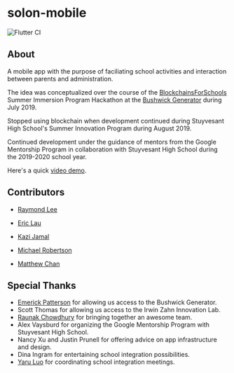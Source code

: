 # solon-mobile

![Flutter CI](https://github.com/SolonEDU/solon-mobile/workflows/Flutter%20CI/badge.svg)

## About

A mobile app with the purpose of faciliating school activities and interaction between parents and administration. 

The idea was conceptualized over the course of the [BlockchainsForSchools](https://blockchainsforschools.org/) Summer Immersion Program Hackathon at the [Bushwick Generator](https://www.thebushwickgenerator.com/) during July 2019.

Stopped using blockchain when development continued during Stuyvesant High School's Summer Innovation Program during August 2019.

Continued development under the guidance of mentors from the Google Mentorship Program in collaboration with Stuyvesant High School during the 2019-2020 school year.

Here's a quick [video demo](https://www.youtube.com/watch?v=BqlMdw6bGE0).

## Contributors

- [Raymond Lee](https://github.com/raymondlee00)
- [Eric Lau](https://github.com/erxclau)

- [Kazi Jamal](https://github.com/kazijamal)
- [Michael Robertson](https://github.com/MichaelRobertson479)
- [Matthew Chan](https://github.com/MattChann)

## Special Thanks

- [Emerick Patterson](https://www.emerickpatterson.com/) for allowing us access to the Bushwick Generator.
- Scott Thomas for allowing us access to the Irwin Zahn Innovation Lab.
- [Raunak Chowdhury](https://github.com/raunakchowdhury) for bringing together an awesome team.
- Alex Vaysburd for organizing the Google Mentorship Program with Stuyvesant High School. 
- Nancy Xu and Justin Prunell for offering advice on app infrastructure and design.
- Dina Ingram for entertaining school integration possibilities.
- [Yaru Luo](https://github.com/yaruluo) for coordinating school integration meetings.
